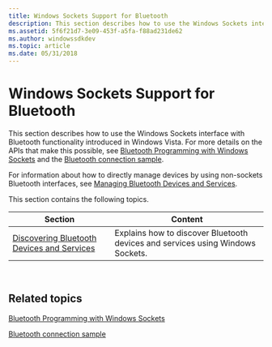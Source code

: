 ```yaml
---
title: Windows Sockets Support for Bluetooth
description: This section describes how to use the Windows Sockets interface with Bluetooth functionality introduced in Windows Vista.
ms.assetid: 5f6f21d7-3e09-453f-a5fa-f88ad231de62
ms.author: windowssdkdev
ms.topic: article
ms.date: 05/31/2018
---
```


# Windows Sockets Support for Bluetooth

This section describes how to use the Windows Sockets interface with Bluetooth functionality introduced in Windows Vista. For more details on the APIs that make this possible, see [Bluetooth Programming with Windows Sockets](bluetooth-programming-with-windows-sockets.md) and the [Bluetooth connection sample](http://go.microsoft.com/fwlink/p/?LinkID=331652).

For information about how to directly manage devices by using non-sockets Bluetooth interfaces, see [Managing Bluetooth Devices and Services](managing-bluetooth-devices-and-services.md).

This section contains the following topics.

| Section                                                                                      | Content                                                                        |
|----------------------------------------------------------------------------------------------|--------------------------------------------------------------------------------|
| [Discovering Bluetooth Devices and Services](discovering-bluetooth-devices-and-services.md) | Explains how to discover Bluetooth devices and services using Windows Sockets. |



 

## Related topics

<dl> <dt>

[Bluetooth Programming with Windows Sockets](bluetooth-programming-with-windows-sockets.md)
</dt> <dt>

[Bluetooth connection sample](http://go.microsoft.com/fwlink/p/?LinkID=331652)
</dt> </dl>

 

 




